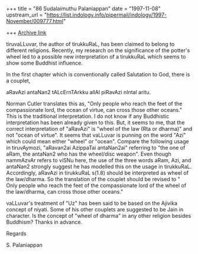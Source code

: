 +++
title = "86 Sudalaimuthu Palaniappan"
date = "1997-11-08"
upstream_url = "https://list.indology.info/pipermail/indology/1997-November/009777.html"

+++
[Archive link](https://list.indology.info/pipermail/indology/1997-November/009777.html)

tiruvaLLuvar, the author of tirukkuRaL, has been claimed to belong to
different religions. Recently, my research on the significance of the
potter's wheel led to a possible new interpretation of a tirukkuRaL which
seems to show some Buddhist influence.

In the first  chapter which is conventionally called Salutation to God, there
is a couplet,

aRavAzi antaNan2 tALcErnTArkku allAl
piRavAzi nIntal aritu.

Norman Cutler translates this as, "Only people who reach the feet of the
compassionate lord, the ocean of virtue, can cross those other oceans." This
is the traditional interpretation. I do not know if any Buddhistic
interpretation has been already given to this. But, it seems to me, that the
correct interpretation of "aRavAzi" is "wheel of the law (Rta or dharma)" and
not "ocean of virtue". It seems that vaLLuvar is punning on the word "Azi"
which could mean either "wheel" or "ocean".  Compare the following  usage in
tiruvAymozi, "aRavan2ai AzippaTai antaNan2ai" referring to "the one of aRam,
the antaNan2 who has the wheel/disc weapon".  Even though nammAzvAr refers to
viSNu here, the use of the three words aRam, Azi, and antaNan2 strongly
suggest he has modelled this on the usage in tirukkuRaL. Accordingly, aRavAzi
in tirukkuRaL s(1.8) should be interpreted as wheel of the law/dharma. So the
translation of the couplet should be revised to " Only people who reach the
feet of the compassionate lord of the wheel of the law/dharma, can cross
those other oceans."

vaLLuvar's treatment of "Uz" has been said to be based on the Ajivika concept
of niyati. Some of his other couplets are suggested to be Jain in character.
Is the concept of "wheel of dharma" in any other religion besides Buddhism?
Thanks in advance.

Regards

S. Palaniappan



